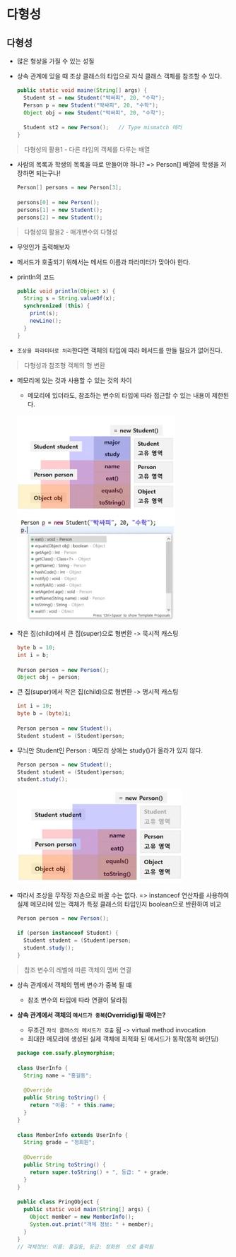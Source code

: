 # 다형성

## 다형성

- 많은 형상을 가질 수 있는 성질

- 상속 관계에 있을 때 조상 클래스의 타입으로 자식 클래스 객체를 참조할 수 있다.
  
  ```java
  public static void maine(String[] args) {
    Student st = new Student("박싸피", 20, "수학");
    Person p = new Student("박싸피", 20, "수학");
    Object obj = new Student("박싸피", 20, "수학");
  
    Student st2 = new Person();   // Type mismatch 에러
  }
  ```

> 다형성의 활용1 - 다른 타입의 객체를 다루는 배열

- 사람의 목록과 학생의 목록을 따로 만들어야 하나? => Person[] 배열에 학생을 저장하면 되는구나!
  
  ```java
  Person[] persons = new Person[3];
  
  persons[0] = new Person();
  persons[1] = new Student();
  persons[2] = new Student();
  ```

> 다형성의 활용2 - 매개변수의 다형성

- 무엇인가 출력해보자

- 메서드가 호출되기 위해서는 메서드 이름과 파라미터가 맞아야 한다.

- println의 코드
  
  ```java
  public void println(Object x) {
    String s = String.valueOf(x);
    synchronized (this) {
      print(s);
      newLine();
    }
  }
  ```

- `조상을 파라미터로 처리`한다면 객체의 타입에 따라 메서드를 만들 필요가 없어진다.

> 다형성과 참조형 객체의 형 변환

- 메모리에 있는 것과 사용할 수 있는 것의 차이
  
  - 메모리에 있더라도, 참조하는 변수의 타입에 따라 접근할 수 있는 내용이 제한된다.
  
  <img title="" src="8_다형성_imagefiles/2022-08-28-16-14-05-image.png" alt="" width="357" data-align="center"><img title="" src="8_다형성_imagefiles/2022-08-28-16-14-30-image.png" alt="" width="357" data-align="center">

- 작은 집(child)에서 큰 집(super)으로 형변환 -> 묵시적 캐스팅
  
  ```java
  byte b = 10;
  int i = b;
  
  Person person = new Person();
  Object obj = person;
  ```

- 큰 집(super)에서 작은 집(child)으로 형변환 -> 명시적 캐스팅
  
  ```java
  int i = 10;
  byte b = (byte)i;
  
  Person person = new Student();
  Student student = (Student)person;
  ```

- 무늬만 Student인 Person : 메모리 상에는 study()가 올라가 있지 않다.
  
  ```java
  Person person = new Student();
  Student student = (Student)person;
  student.study();
  ```
  
  <img title="" src="8_다형성_imagefiles/2022-08-28-16-25-46-image.png" alt="" width="374" data-align="center">

- 따라서 조상을 무작정 자손으로 바꿀 수는 없다. => instanceof 연산자를 사용하여 실제 메모리에 있는 객체가 특정 클래스의 타입인지 boolean으로 반환하여 비교

  ```java
  Person person = new Person();

  if (person instanceof Student) {
    Student student = (Student)person;
    student.study();
  }
  ```

> 참조 변수의 레벨에 따른 객체의 멤버 연결

- 상속 관계에서 객체의 멤버 변수가 중복 될 떄
  - 참조 변수의 타입에 따라 연결이 달라짐

- **상속 관계에서 객체의 `메서드가 중복`(Overridig)될 때에는?**
  - 무조건 `자식 클래스의 메서드가 호출` 됨 -> virtual method invocation
  - 최대한 메모리에 생성된 실제 객체에 최적화 된 메서드가 동작(동적 바인딩)

  ```java
  package com.ssafy.ploymorphism;

  class UserInfo {
    String name = "홍길동";

    @Override
    public String toString() {
      return "이름: " + this.name;
    }
  }

  class MemberInfo extends UserInfo {
    String grade = "정회원";

    @Override
    public String toString() {
      return super.toString() + ", 등급: " + grade;
    }
  }

  public class PringObject {
    public static void main(String[] args) {
      Object member = new MemberInfo();
      System.out.print("객체 정보: " + member);
    }
  }
  // 객체정보: 이름: 홍길동, 등급: 정회원  으로 출력됨
  ```